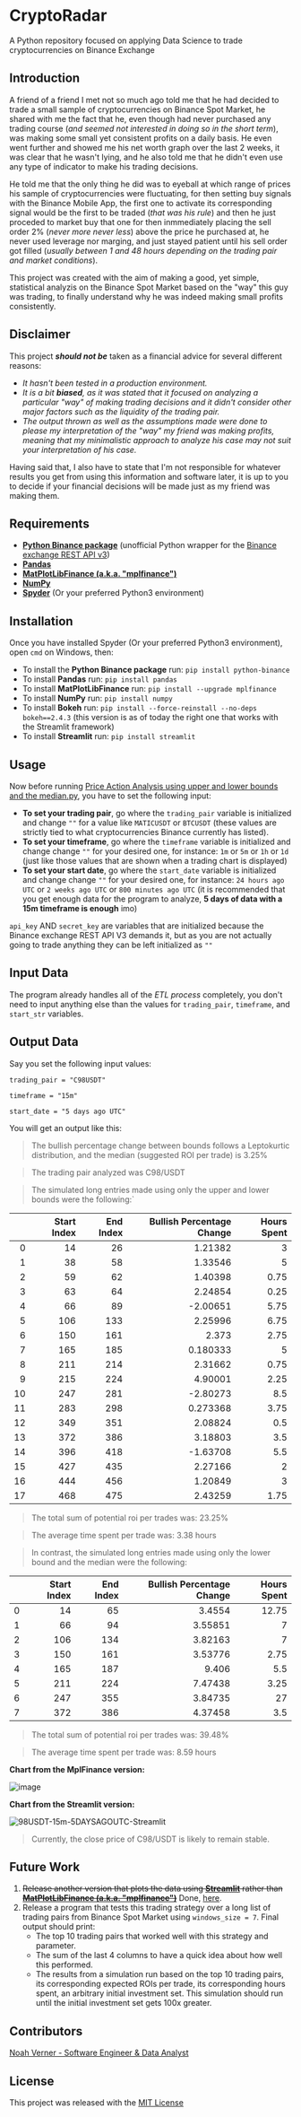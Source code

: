 # CryptoRadar
A Python repository focused on applying Data Science to trade cryptocurrencies on Binance Exchange

## Introduction

A friend of a friend I met not so much ago told me that he had decided to trade a small sample of cryptocurrencies on Binance Spot Market, he shared with me the fact that he, even though had never purchased any trading course (*and seemed not interested in doing so in the short term*), was making some small yet consistent profits on a daily basis. He even went further and showed me his net worth graph over the last 2 weeks, it was clear that he wasn't lying, and he also told me that he didn't even use any type of indicator to make his trading decisions.

He told me that the only thing he did was to eyeball at which range of prices his sample of cryptocurrencies were fluctuating, for then setting buy signals with the Binance Mobile App, the first one to activate its corresponding signal would be the first to be traded (*that was his rule*) and then he just proceded to market buy that one for then inmmediately placing the sell order 2% (*never more never less*) above the price he purchased at, he never used leverage nor marging, and just stayed patient until his sell order got filled (*usually between 1 and 48 hours depending on the trading pair and market conditions*).

This project was created with the aim of making a good, yet simple, statistical analyzis on the Binance Spot Market based on the "way" this guy was trading, to finally understand why he was indeed making small profits consistently.

## Disclaimer

This project ***should not be*** taken as a financial advice for several different reasons: 

* *It hasn't been tested in a production environment.*
* *It is a bit **biased**, as it was stated that it focused on analyzing a particular "way" of making trading decisions and it didn't consider other major factors such as the liquidity of the trading pair.*
* *The output thrown as well as the assumptions made were done to please my interpretation of the "way" my friend was making profits, meaning that my minimalistic approach to analyze his case may not suit your interpretation of his case.*

Having said that, I also have to state that I'm not responsible for whatever results you get from using this information and software later, it is up to you to decide if your financial decisions will be made just as my friend was making them.

## Requirements

* **[Python Binance package](https://python-binance.readthedocs.io/en/latest/)** (unofficial Python wrapper for the [Binance exchange REST API v3](https://binance-docs.github.io/apidocs/spot/en/#change-log))
* **[Pandas](https://pandas.pydata.org/)**
* **[MatPlotLibFinance (a.k.a. "mplfinance")](https://github.com/matplotlib/mplfinance)**
* **[NumPy](https://numpy.org/)**
* **[Spyder](https://www.spyder-ide.org/)** (Or your preferred Python3 environment)

## Installation

Once you have installed Spyder (Or your preferred Python3 environment), open `cmd` on Windows, then:

- To install the **Python Binance package** run: `pip install python-binance`
- To install **Pandas** run: `pip install pandas`
- To install **MatPlotLibFinance** run: `pip install --upgrade mplfinance`
- To install **NumPy** run: `pip install numpy`
- To install **Bokeh** run: `pip install --force-reinstall --no-deps bokeh==2.4.3` (this version is as of today the right one that works with the Streamlit framework)
- To install **Streamlit** run: `pip install streamlit`

## Usage

Now before running [Price Action Analysis using upper and lower bounds and the median.py](https://github.com/noahverner1995/Cryptoradar/blob/main/Binance%20Spot%20Market/MplFinance%20version/Price%20Action%20Analysis%20using%20upper%20and%20lower%20bounds%20and%20the%20median.py), you have to set the following input:

- **To set your trading pair**, go where the `trading_pair` variable is initialized and change `""` for a value like `MATICUSDT` or `BTCUSDT` (these values are strictly tied to what cryptocurrencies Binance currently has listed).
- **To set your timeframe**, go where the `timeframe` variable is initialized and change  change `""` for your desired one, for instance: `1m` or `5m` or `1h` or `1d` (just like those values that are shown when a trading chart is displayed)
- **To set your start date**,  go where the `start_date` variable is initialized and change  change `""` for your desired one, for instance: `24 hours ago UTC` or `2 weeks ago UTC` or `800 minutes ago UTC` (it is recommended that you get enough data for the program to analyze, **5 days of data with a 15m timeframe is enough** imo)

`api_key` AND `secret_key` are variables that are initialized because the Binance exchange REST API V3 demands it, but as you are not actually going to trade anything they can be left initialized as `""`

## Input Data

The program already handles all of the *ETL process* completely, you don't need to input anything else than the values for `trading_pair`, `timeframe`, and `start_str` variables.

## Output Data

Say you set the following input values:

`trading_pair = "C98USDT"`

`timeframe = "15m"`

`start_date = "5 days ago UTC"`

You will get an output like this:

> The bullish percentage change between bounds follows a Leptokurtic distribution, and the median (suggested ROI per trade) is 3.25%

> The trading pair analyzed was C98/USDT

> The simulated long entries made using only the upper and lower bounds were the following:`

|    |   Start Index |   End Index |   Bullish Percentage Change |   Hours Spent |
|---:|--------------:|------------:|----------------------------:|--------------:|
|  0 |            14 |          26 |                    1.21382  |          3    |
|  1 |            38 |          58 |                    1.33546  |          5    |
|  2 |            59 |          62 |                    1.40398  |          0.75 |
|  3 |            63 |          64 |                    2.24854  |          0.25 |
|  4 |            66 |          89 |                   -2.00651  |          5.75 |
|  5 |           106 |         133 |                    2.25996  |          6.75 |
|  6 |           150 |         161 |                    2.373    |          2.75 |
|  7 |           165 |         185 |                    0.180333 |          5    |
|  8 |           211 |         214 |                    2.31662  |          0.75 |
|  9 |           215 |         224 |                    4.90001  |          2.25 |
| 10 |           247 |         281 |                   -2.80273  |          8.5  |
| 11 |           283 |         298 |                    0.273368 |          3.75 |
| 12 |           349 |         351 |                    2.08824  |          0.5  |
| 13 |           372 |         386 |                    3.18803  |          3.5  |
| 14 |           396 |         418 |                   -1.63708  |          5.5  |
| 15 |           427 |         435 |                    2.27166  |          2    |
| 16 |           444 |         456 |                    1.20849  |          3    |
| 17 |           468 |         475 |                    2.43259  |          1.75 |

> The total sum of potential roi per trades was: 23.25%

> The average time spent per trade was: 3.38 hours

> In contrast, the simulated long entries made using only the lower bound and the median were the following:

|    |   Start Index |   End Index |   Bullish Percentage Change |   Hours Spent |
|---:|--------------:|------------:|----------------------------:|--------------:|
|  0 |            14 |          65 |                     3.4554  |         12.75 |
|  1 |            66 |          94 |                     3.55851 |          7    |
|  2 |           106 |         134 |                     3.82163 |          7    |
|  3 |           150 |         161 |                     3.53776 |          2.75 |
|  4 |           165 |         187 |                     9.406   |          5.5  |
|  5 |           211 |         224 |                     7.47438 |          3.25 |
|  6 |           247 |         355 |                     3.84735 |         27    |
|  7 |           372 |         386 |                     4.37458 |          3.5  |

> The total sum of potential roi per trades was: 39.48%

> The average time spent per trade was: 8.59 hours

**Chart from the MplFinance version:**

![image](https://user-images.githubusercontent.com/83596569/217118044-dca7e2ae-4de3-4e52-addf-907a02d59db0.png)

**Chart from the Streamlit version:**

![98USDT-15m-5DAYSAGOUTC-Streamlit](https://user-images.githubusercontent.com/83596569/216770723-6ed1e988-177a-4958-8c90-73224460a706.png)

> Currently, the close price of C98/USDT is likely to remain stable.

## Future Work

1.   <s>Release another version that plots the data using **[Streamlit](https://streamlit.io/)** rather than **[MatPlotLibFinance (a.k.a. "mplfinance")](https://github.com/matplotlib/mplfinance)**</s> Done, [here](https://github.com/noahverner1995/Cryptoradar/blob/main/Binance%20Spot%20Market/Streamlit%20version/Price%20Action%20Analysis%20using%20upper%20and%20lower%20bounds%20and%20the%20median%20-%20Streamlit%20Version.py).
2.   Release a program that tests this trading strategy over a long list of trading pairs from Binance Spot Market using `windows_size = 7`. Final output should print:
     - The top 10 trading pairs that worked well with this strategy and parameter.
     - The sum of the last 4 columns to have a quick idea about how well this performed.
     - The results from a simulation run based on the top 10 trading pairs, its corresponding expected ROIs per trade, its corresponding hours spent, an arbitrary initial investment set. This simulation should run until the initial investment set gets 100x greater.
     
## Contributors

[Noah Verner - Software Engineer & Data Analyst](https://www.linkedin.com/in/noahverner/)

## License

This project was released with the [MIT License](https://github.com/noahverner1995/Cryptoradar/blob/main/LICENSE)
